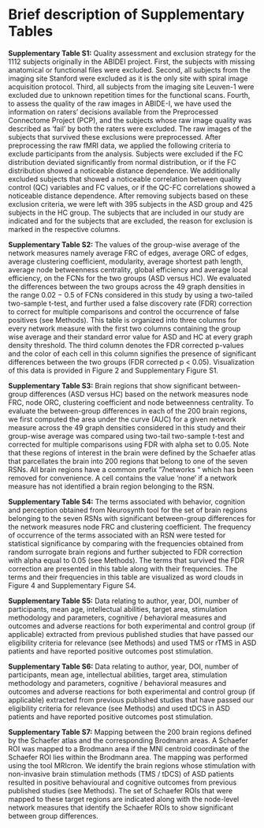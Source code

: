 # Brief description of Supplementary Tables

**Supplementary Table S1:** Quality assessment and exclusion strategy for the 1112 subjects originally in the ABIDEI
project. First, the subjects with missing anatomical or functional files were excluded. Second, all subjects from the
imaging site Stanford were excluded as it is the only site with spiral image acquisition protocol. Third, all subjects
from the imaging site Leuven-1 were excluded due to unknown repetition times for the functional scans. Fourth, to
assess the quality of the raw images in ABIDE-I, we have used the information on raters’ decisions available from the
Preprocessed Connectome Project (PCP), and the subjects whose raw image quality was described as ‘fail’ by both
the raters were excluded. The raw images of the subjects that survived these exclusions were preprocessed. After
preprocessing the raw fMRI data, we applied the following criteria to exclude participants from the analysis. Subjects
were excluded if the FC distribution deviated significantly from normal distribution, or if the FC distribution showed
a noticeable distance dependence. We additionally excluded subjects that showed a noticeable correlation between
quality control (QC) variables and FC values, or if the QC-FC correlations showed a noticeable distance dependence.
After removing subjects based on these exclusion criteria, we were left with 395 subjects in the ASD group and 425
subjects in the HC group. The subjects that are included in our study are indicated and for the subjects that are
excluded, the reason for exclusion is marked in the respective columns.

**Supplementary Table S2:** The values of the group-wise average of the network measures namely average FRC of
edges, average ORC of edges, average clustering coefficient, modularity, average shortest path length, average node
betweenness centrality, global efficiency and average local efficiency, on the FCNs for the two groups (ASD versus
HC). We evaluated the differences between the two groups across the 49 graph densities in the range 0.02 − 0.5 of
FCNs considered in this study by using a two-tailed two-sample t-test, and further used a false discovery rate (FDR)
correction to correct for multiple comparisons and control the occurrence of false positives (see Methods). This table is
organized into three columns for every network measure with the first two columns containing the group wise average
and their standard error value for ASD and HC at every graph density threshold. The third column denotes the FDR
corrected p-values and the color of each cell in this column signifies the presence of significant differences between the
two groups (FDR corrected p < 0.05). Visualization of this data is provided in Figure 2 and Supplementary Figure
S1.

**Supplementary Table S3:** Brain regions that show significant between-group differences (ASD versus HC) based
on the network measures node FRC, node ORC, clustering coefficient and node betweenness centrality. To evaluate
the between-group differences in each of the 200 brain regions, we first computed the area under the curve (AUC)
for a given network measure across the 49 graph densities considered in this study and their group-wise average was
compared using two-tail two-sample t-test and corrected for multiple comparisons using FDR with alpha set to 0.05.
Note that these regions of interest in the brain were defined by the Schaefer atlas that parcellates the brain into
200 regions that belong to one of the seven RSNs. All brain regions have a common prefix ”7networks “ which has
been removed for convenience. A cell contains the value ‘none’ if a network measure has not identified a brain region
belonging to the RSN.

**Supplementary Table S4:** The terms associated with behavior, cognition and perception obtained from Neurosynth
tool for the set of brain regions belonging to the seven RSNs with significant between-group differences for the network
measures node FRC and clustering coefficient. The frequency of occurrence of the terms associated with an RSN were
tested for statistical significance by comparing with the frequencies obtained from random surrogate brain regions
and further subjected to FDR correction with alpha equal to 0.05 (see Methods). The terms that survived the FDR
correction are presented in this table along with their frequencies. The terms and their frequencies in this table are
visualized as word clouds in Figure 4 and Supplementary Figure S4.

**Supplementary Table S5:** Data relating to author, year, DOI, number of participants, mean age, intellectual
abilities, target area, stimulation methodology and parameters, cognitive / behavioral measures and outcomes and
adverse reactions for both experimental and control group (if applicable) extracted from previous published studies
that have passed our eligibility criteria for relevance (see Methods) and used TMS or rTMS in ASD patients and have
reported positive outcomes post stimulation.

**Supplementary Table S6:** Data relating to author, year, DOI, number of participants, mean age, intellectual
abilities, target area, stimulation methodology and parameters, cognitive / behavioral measures and outcomes and
adverse reactions for both experimental and control group (if applicable) extracted from previous published studies
that have passed our eligibility criteria for relevance (see Methods) and used tDCS in ASD patients and have reported
positive outcomes post stimulation.

**Supplementary Table S7:** Mapping between the 200 brain regions defined by the Schaefer atlas and the corresponding
Brodmann areas. A Schaefer ROI was mapped to a Brodmann area if the MNI centroid coordinate of the
Schaefer ROI lies within the Brodmann area. The mapping was performed using the tool MRIcron. We identify the
brain regions whose stimulation with non-invasive brain stimulation methods (TMS / tDCS) of ASD patients resulted
in positive behavioural and cognitive outcomes from previous published studies (see Methods). The set of Schaefer
ROIs that were mapped to these target regions are indicated along with the node-level network measures that identify
the Schaefer ROIs to show significant between group differences.

